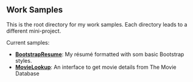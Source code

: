Work Samples
------------

This is the root directory for my work samples. Each directory leads to a different mini-project.

Current samples:

* **[BootstrapResume](https://github.com/brianjchristianson/WorkSamples/tree/master/BootstrapResume)**: My résumé formatted with som basic Bootstrap styles.
* **[MovieLookup](https://github.com/brianjchristianson/WorkSamples/tree/master/MovieLookup)**: An interface to get movie details from The Movie Database
